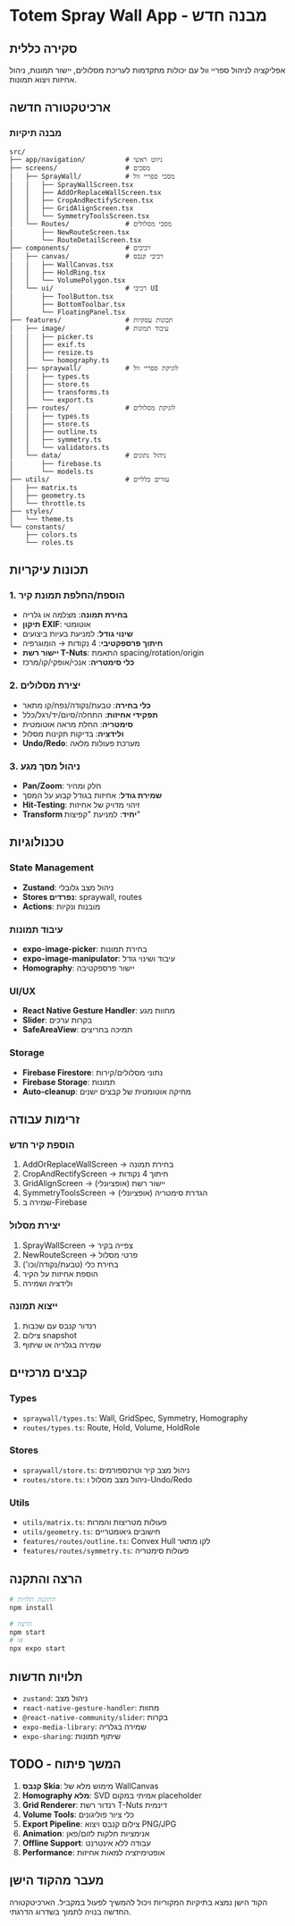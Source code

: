 # Totem Spray Wall App - מבנה חדש

## סקירה כללית
אפליקציה לניהול ספריי וול עם יכולות מתקדמות לעריכת מסלולים, יישור תמונות, ניהול אחיזות ויצוא תמונות.

## ארכיטקטורה חדשה

### מבנה תיקיות
```
src/
├── app/navigation/          # ניווט ראשי
├── screens/                 # מסכים
│   ├── SprayWall/           # מסכי ספריי וול
│   │   ├── SprayWallScreen.tsx
│   │   ├── AddOrReplaceWallScreen.tsx
│   │   ├── CropAndRectifyScreen.tsx
│   │   ├── GridAlignScreen.tsx
│   │   └── SymmetryToolsScreen.tsx
│   └── Routes/              # מסכי מסלולים
│       ├── NewRouteScreen.tsx
│       └── RouteDetailScreen.tsx
├── components/              # רכיבים
│   ├── canvas/              # רכיבי קנבס
│   │   ├── WallCanvas.tsx
│   │   ├── HoldRing.tsx
│   │   └── VolumePolygon.tsx
│   └── ui/                  # רכיבי UI
│       ├── ToolButton.tsx
│       ├── BottomToolbar.tsx
│       └── FloatingPanel.tsx
├── features/                # תכונות עסקיות
│   ├── image/               # עיבוד תמונות
│   │   ├── picker.ts
│   │   ├── exif.ts
│   │   ├── resize.ts
│   │   └── homography.ts
│   ├── spraywall/           # לוגיקת ספריי וול
│   │   ├── types.ts
│   │   ├── store.ts
│   │   ├── transforms.ts
│   │   └── export.ts
│   ├── routes/              # לוגיקת מסלולים
│   │   ├── types.ts
│   │   ├── store.ts
│   │   ├── outline.ts
│   │   ├── symmetry.ts
│   │   └── validators.ts
│   └── data/                # ניהול נתונים
│       ├── firebase.ts
│       └── models.ts
├── utils/                   # עזרים כלליים
│   ├── matrix.ts
│   ├── geometry.ts
│   └── throttle.ts
├── styles/
│   └── theme.ts
└── constants/
    ├── colors.ts
    └── roles.ts
```

## תכונות עיקריות

### 1. הוספת/החלפת תמונת קיר
- **בחירת תמונה**: מצלמה או גלריה
- **תיקון EXIF**: אוטומטי
- **שינוי גודל**: למניעת בעיות ביצועים
- **חיתוך פרספקטיבי**: 4 נקודות → הומוגרפיה
- **יישור רשת T-Nuts**: התאמת spacing/rotation/origin
- **כלי סימטריה**: אנכי/אופקי/קו/מרכז

### 2. יצירת מסלולים
- **כלי בחירה**: טבעת/נקודה/נפח/קו מתאר
- **תפקידי אחיזות**: התחלה/סיום/יד/רגל/כלל
- **סימטריה**: החלת מראה אוטומטית
- **ולידציה**: בדיקות תקינות מסלול
- **Undo/Redo**: מערכת פעולות מלאה

### 3. ניהול מסך מגע
- **Pan/Zoom**: חלק ומהיר
- **שמירת גודל**: אחיזות בגודל קבוע על המסך
- **Hit-Testing**: זיהוי מדויק של אחיזות
- **Transform יחיד**: למניעת "קפיצות"

## טכנולוגיות

### State Management
- **Zustand**: ניהול מצב גלובלי
- **Stores נפרדים**: spraywall, routes
- **Actions**: מובנות ונקיות

### עיבוד תמונות
- **expo-image-picker**: בחירת תמונות
- **expo-image-manipulator**: עיבוד ושינוי גודל
- **Homography**: יישור פרספקטיבה

### UI/UX
- **React Native Gesture Handler**: מחוות מגע
- **Slider**: בקרות ערכים
- **SafeAreaView**: תמיכה בחריצים

### Storage
- **Firebase Firestore**: נתוני מסלולים/קירות
- **Firebase Storage**: תמונות
- **Auto-cleanup**: מחיקה אוטומטית של קבצים ישנים

## זרימות עבודה

### הוספת קיר חדש
1. AddOrReplaceWallScreen → בחירת תמונה
2. CropAndRectifyScreen → חיתוך 4 נקודות
3. GridAlignScreen → יישור רשת (אופציונלי)
4. SymmetryToolsScreen → הגדרת סימטריה (אופציונלי)
5. שמירה ב-Firebase

### יצירת מסלול
1. SprayWallScreen → צפייה בקיר
2. NewRouteScreen → פרטי מסלול
3. בחירת כלי (טבעת/נקודה/וכו')
4. הוספת אחיזות על הקיר
5. ולידציה ושמירה

### ייצוא תמונה
1. רנדור קנבס עם שכבות
2. צילום snapshot
3. שמירה בגלריה או שיתוף

## קבצים מרכזיים

### Types
- `spraywall/types.ts`: Wall, GridSpec, Symmetry, Homography
- `routes/types.ts`: Route, Hold, Volume, HoldRole

### Stores
- `spraywall/store.ts`: ניהול מצב קיר וטרנספורמים
- `routes/store.ts`: ניהול מצב מסלול ו-Undo/Redo

### Utils
- `utils/matrix.ts`: פעולות מטריצות והמרות
- `utils/geometry.ts`: חישובים גיאומטריים
- `features/routes/outline.ts`: Convex Hull לקו מתאר
- `features/routes/symmetry.ts`: פעולות סימטריה

## הרצה והתקנה

```bash
# התקנת תלויות
npm install

# הרצה
npm start
# או
npx expo start
```

## תלויות חדשות
- `zustand`: ניהול מצב
- `react-native-gesture-handler`: מחוות
- `@react-native-community/slider`: בקרות
- `expo-media-library`: שמירה בגלריה
- `expo-sharing`: שיתוף תמונות

## TODO - המשך פיתוח
1. **קנבס Skia**: מימוש מלא של WallCanvas
2. **Homography מלא**: SVD אמיתי במקום placeholder
3. **Grid Renderer**: רנדור רשת T-Nuts דינמית
4. **Volume Tools**: כלי ציור פוליגונים
5. **Export Pipeline**: צילום קנבס ויצוא PNG/JPG
6. **Animation**: אנימציות חלקות לזום/פאן
7. **Offline Support**: עבודה ללא אינטרנט
8. **Performance**: אופטימיזציה למאות אחיזות

## מעבר מהקוד הישן
הקוד הישן נמצא בתיקיות המקוריות ויכול להמשיך לפעול במקביל.
הארכיטקטורה החדשה בנויה לתמוך בשדרוג הדרגתי.
